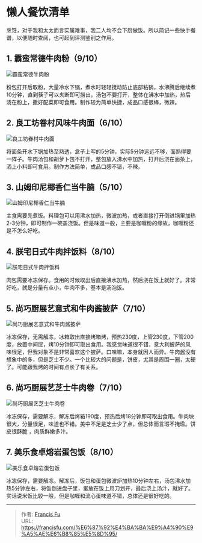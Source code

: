 # 懒人餐饮清单


烹饪，对于我和太太而言实属难事，我二人均不会下厨做饭。所以简记一些快手餐谱，以便随时查阅，也可起到评测鉴别之作用。

<!--more-->

## 1. 霸蛮常德牛肉粉（9/10）

![霸蛮常德牛肉粉](/images/评测合辑/懒人餐饮清单/霸蛮常德牛肉粉.jpg)

粉包打开后取粉，大量冷水下锅，煮水时轻轻搅动防止底部粘锅，水沸腾后继续煮10分钟，直到筷子可以夹断即可捞出。汤包不要打开，整体在沸水中加热，热后浇在粉上，撒好配菜即可食用。制作较为简单快捷，成品口感很棒，微辣。

## 2. 良工坊眷村风味牛肉面（6/10）

![良工坊眷村牛肉面](/images/评测合辑/懒人餐饮清单/良工坊眷村牛肉面.jpg)

将面条开水下锅加热至熟透，盒子上写的5分钟，实际5分钟远远不够，面熟得要一阵子。牛肉汤包和胡萝卜包不打开，整包放入沸水中加热，打开后浇在面条上，洒上小料即可食用。制作方法简单，成品口感不错，不辣。

## 3. 山姆印尼椰香仁当牛腩（5/10）

![山姆印尼椰香仁当牛腩](/images/评测合辑/懒人餐饮清单/山姆印尼椰香仁当牛腩.jpg)


主食需要先煮饭。料理包可以用沸水加热，微波加热，或者直接打开倒进锅里加热2-3分钟，即可制作一碗盖浇饭。但是味道一般，主要是咖喱粉的缘故，咖喱粉还是不怎么好吃。

## 4. 朕宅日式牛肉拌饭料（8/10）

![朕宅日式牛肉拌饭料](/images/评测合辑/懒人餐饮清单/朕宅日式牛肉拌饭料.jpg)

肉包需要冰冻保存。食用的时候取出后直接沸水加热，然后浇在饭上就好了。非常好吃，就是分量有点小，牛肉不多，基本是汤泡饭。

## 5. 尚巧厨展艺意式和牛肉酱披萨（7/10）

![尚巧厨展艺意式和牛肉酱披萨](/images/评测合辑/懒人餐饮清单/尚巧厨展艺意式和牛肉酱披萨.jpg)

冰冻保存，无需解冻，冰箱取出直接烤箱烤，预热230度，上管230度，下管200度，放置中间层，烤10分钟即可取出食用。我感觉味道很不错，意大利披萨的风味很足，但我对象不是非常喜欢这个披萨。口味嘛，本身就因人而异。牛肉酱没有想象中的多，但是芝士不少。一个比较大的问题是，饼皮，尤其是周围一圈，太硬了。可能跟我烤的时间有点长了有关系。

## 6. 尚巧厨展艺芝士牛肉卷（7/10）

![尚巧厨展艺芝士牛肉卷](/images/评测合辑/懒人餐饮清单/尚巧厨展艺芝士牛肉卷.jpg)

冰冻保存，需要解冻，解冻后烤箱190度，预热后烤18分钟即可取出食用。牛肉块很大，分量很足，味道也不错。美中不足是芝士少了点，但总体而言瑕不掩瑜。饼皮很酥脆
，肉质鲜嫩多汁。

## 7. 美乐食卓熔岩蛋包饭（8/10）

![美乐食卓熔岩蛋包饭](/images/评测合辑/懒人餐饮清单/美乐食卓熔岩蛋包饭.jpg)

冰冻保存，需要解冻。解冻后，饭包和蛋包微波炉加热10分钟左右，汤包沸水加热5分钟左右，将饭倒进盘子里，蛋放在饭上用刀划开，最后浇上汤汁，就好了。实话说米饭比较一般，但是咖喱和流心蛋味道不错，总体还是很好吃的。

---

> 作者: [Francis Fu](https://francisfu.com/)  
> URL: https://francisfu.com/%E6%87%92%E4%BA%BA%E9%A4%90%E9%A5%AE%E6%B8%85%E5%8D%95/  

